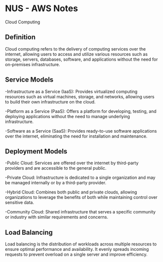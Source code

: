 # NUS - AWS Notes

Cloud Computing

## Definition
Cloud computing refers to the delivery of computing services over the internet, allowing users to access and utilize various resources such as storage, servers, databases, software, and applications without the need for on-premises infrastructure.

## Service Models

-Infrastructure as a Service (IaaS): Provides virtualized computing resources such as virtual machines, storage, and networks, allowing users to build their own infrastructure on the cloud.

-Platform as a Service (PaaS): Offers a platform for developing, testing, and deploying applications without the need to manage underlying infrastructure.

-Software as a Service (SaaS): Provides ready-to-use software applications over the internet, eliminating the need for installation and maintenance.

## Deployment Models

-Public Cloud: Services are offered over the internet by third-party providers and are accessible to the general public.

-Private Cloud: Infrastructure is dedicated to a single organization and may be managed internally or by a third-party provider.

-Hybrid Cloud: Combines both public and private clouds, allowing organizations to leverage the benefits of both while maintaining control over sensitive data.

-Community Cloud: Shared infrastructure that serves a specific community or industry with similar requirements and concerns.

## Load Balancing

Load balancing is the distribution of workloads across multiple resources to ensure optimal performance and availability. It evenly spreads incoming requests to prevent overload on a single server and improve efficiency.
